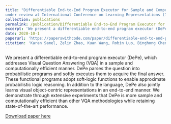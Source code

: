 ```yaml
---
title: "Differentiable End-to-End Program Executor for Sample and Computationally Efficient VQA 
under review at International Conference on Learning Representations (ICLR) 2021"
collection: publications
permalink: /publication/Differentiable End-to-End Program Executor for Sample and Computationally Efficient VQA
excerpt: 'We present a differentiable end-to-end program executor (DePe), which addresses Visual Question Answering (VQA) in a sample and computationally efficient manner. DePe parses the question into probabilistic programs and softly executes them to acquire the final answer. These functional programs adopt soft-logic functions to enable approximate probabilistic logic reasoning. In addition to the language, DePe also jointly learns visual object-centric representations in an end-to-end manner. We demonstrate through extensive experiments that DePe is more sample and computationally efficient than other VQA methodologies while retaining state-of-the-art performance.'
date: 2020-10-1
paperurl: 'https://paperswithcode.com/paper/differentiable-end-to-end-program-executor'
citation: 'Karan Samel, Zelin Zhao, Kuan Wang, Robin Luo, Binghong Chen, Le Song'
---
```

We present a differentiable end-to-end program executor (DePe), which addresses Visual Question Answering (VQA) in a sample and computationally efficient manner. DePe parses the question into probabilistic programs and softly executes them to acquire the final answer. These functional programs adopt soft-logic functions to enable approximate probabilistic logic reasoning. In addition to the language, DePe also jointly learns visual object-centric representations in an end-to-end manner. We demonstrate through extensive experiments that DePe is more sample and computationally efficient than other VQA methodologies while retaining state-of-the-art performance.

[Download paper here](https://paperswithcode.com/paper/differentiable-end-to-end-program-executor)